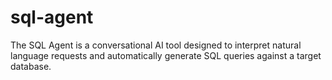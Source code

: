 # sql-agent
The SQL Agent is a conversational AI tool designed to interpret natural language requests and automatically generate SQL queries against a target database. 
